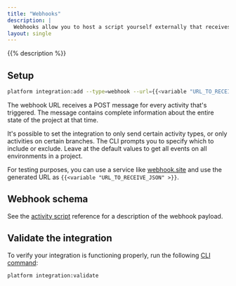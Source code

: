 ```yaml
---
title: "Webhooks"
description: |
  Webhooks allow you to host a script yourself externally that receives the same payload as an activity script and responds to the same events, but can be hosted on your own server in your own language.
layout: single
---
```


{{% description %}}

## Setup

```bash
platform integration:add --type=webhook --url={{<variable "URL_TO_RECEIVE_JSON" >}}
```

The webhook URL receives a POST message for every activity that's triggered.
The message contains complete information about the entire state of the project at that time.

It's possible to set the integration to only send certain activity types, or only activities on certain branches.
The CLI prompts you to specify which to include or exclude.
Leave at the default values to get all events on all environments in a project.

For testing purposes, you can use a service like [webhook.site](https://webhook.site/)
and use the generated URL as `{{<variable "URL_TO_RECEIVE_JSON" >}}`.

## Webhook schema

See the [activity script](/integrations/activity/reference.md) reference for a description of the webhook payload.

## Validate the integration

To verify your integration is functioning properly, run the following [CLI command](/integrations/overview.md#validating-integrations):

```bash
platform integration:validate
```
